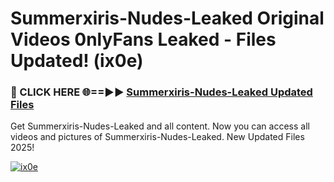 # Summerxiris-Nudes-Leaked Original Videos 0nlyFans Leaked - Files Updated! (ix0e)

<h3>🔴 CLICK HERE 🌐==►► <a href="https://tinyurl.com/5h6xmrr3" rel="nofollow">Summerxiris-Nudes-Leaked Updated Files</a></h3>

Get Summerxiris-Nudes-Leaked and all content. Now you can access all videos and pictures of Summerxiris-Nudes-Leaked. New Updated Files 2025!

[![ix0e](https://i.imgur.com/KVD873Z.gif)](https://tinyurl.com/5h6xmrr3)
